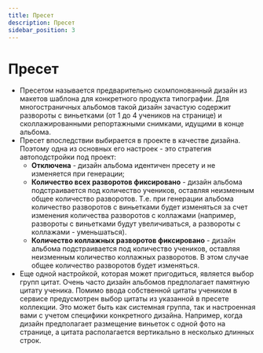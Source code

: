 ```yaml
---
title: Пресет
description: Пресет
sidebar_position: 3
---
```

# Пресет

* Пресетом называется предварительно скомпонованный дизайн из макетов шаблона для конкретного продукта типографии. Для многостраничных альбомов такой дизайн зачастую содержит развороты с виньетками (от 1 до 4 учеников на странице) и сколлажированными репортажными снимками, идущими в конце альбома.
* Пресет впоследствии выбирается в проекте в качестве дизайна. Поэтому одна из основных его настроек - это стратегия автоподстройки под проект:
    + __Отключена__ - дизайн альбома идентичен пресету и не изменяется при генерации;
    + __Количество всех разворотов фиксировано__ - дизайн альбома подстраивается под количество учеников, оставляя неизменным общее количество разворотов. Т.е. при генерации альбома количество разворотов с виньетками будет изменяться за счет изменения количества разворотов с коллажами (например, развороты с виньетками будут увеличиваться, а развороты с коллажами - уменьшаться).
    + __Количество коллажных разворотов фиксировано__ - дизайн альбома подстраивается под количество учеников, оставляя неизменным количество коллажных разворотов. В этом случае общее количество разворотов будет изменяться.
* Еще одной настройкой, которая может пригодиться, является выбор групп цитат. Очень часто дизайн альбомов предполагает памятную цитату ученика. Помимо ввода собственной цитаты учеником в сервисе предусмотрен выбор цитаты из указанной в пресете коллекции. Это может быть как системная группа, так и настроенная вами с учетом специфики конкретного дизайна. Например, когда дизайн предполагает размещение виньеток с одной фото на странице, а цитата располагается вертикально в несколько длинных строк.